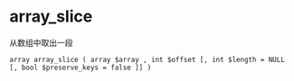 # array\_slice

从数组中取出一段

```
array array_slice ( array $array , int $offset [, int $length = NULL [, bool $preserve_keys = false ]] )
```



